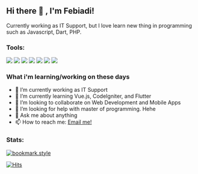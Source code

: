 ## Hi there 👋 , I'm Febiadi!
Currently working as IT Support, but I love learn new thing in programming such as Javascript, Dart, PHP.  

### Tools:
<p>
    <img src="https://img.shields.io/badge/Windows-blue?&logo=windows" />
    <img src="https://img.shields.io/badge/Visual%20Studio%20Code-blue?&logo=visual%20studio%20code&logoColor=white" />
    <img src="https://img.shields.io/badge/Javascript-yellow?&logo=javascript&logoColor=white" />
    <img src="https://img.shields.io/badge/Vue.js-success?&logo=vue.js&logoColor=white" />
    <img src="https://img.shields.io/badge/Flutter-blue?&logo=flutter&logoColor=white" />
    <img src="https://img.shields.io/badge/PHP-blue?&logo=php&logoColor=white" />
    <img src="https://img.shields.io/badge/CodeIgniter-red?&logo=codeigniter&logoColor=white" />
</p>

### What i'm learning/working on these days
- 🔭 I’m currently working as IT Support
- 🌱 I’m currently learning Vue.js, CodeIgniter, and Flutter
- 👯 I’m looking to collaborate on Web Development and Mobile Apps
- 🤔 I’m looking for help with master of programming. Hehe
- 💬 Ask me about anything
- 📫 How to reach me: <a href="mailto:fbiakbr@gmail.com">Email me!</a>

### Stats:
[![bookmark.style](https://svg.bookmark.style/api?url=https://bookmark.style/&mode=light&style=horizontal)](https://bookmark.style)

[![Hits](https://hits.seeyoufarm.com/api/count/incr/badge.svg?url=https%3A%2F%2Fgithub.com%2Ffbiakbr&count_bg=%23673DC8&title_bg=%238A8A8A&icon=sinaweibo.svg&icon_color=%23E7E7E7&title=Visitor&edge_flat=false)](https://hits.seeyoufarm.com)
